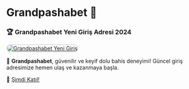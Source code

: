 # Grandpashabet 🌟

### 🏆 Grandpashabet Yeni Giriş Adresi 2024  

<a href="https://cutt.ly/Grandbonus" title="Grandpashabet Yeni Giriş" rel="nofollow">  
<img src="https://i.hizliresim.com/1d7hvuc.png" alt="Grandpashabet Yeni Giriş" style="max-width: 100%; border: 2px solid #ddd; border-radius: 10px;">  
</a>  

🎰 **Grandpashabet**, güvenilir ve keyif dolu bahis deneyimi! Güncel giriş adresimize hemen ulaş ve kazanmaya başla.  

🔗 [Şimdi Katıl!](https://cutt.ly/Grandbonus)  
